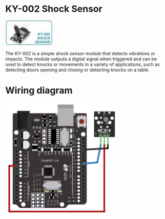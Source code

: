 # KY-002 Shock Sensor
<img src="KY-002_ShockSensor.jpg">

The KY-002 is a simple shock sensor module that detects vibrations or impacts. The module outputs a digital signal when triggered and can be used to detect knocks or movements in a variety of applications, such as detecting doors opening and closing or detecting knocks on a table.

# Wiring diagram
<img src="KY-002_ShockSensorWiring.png" width="350">
